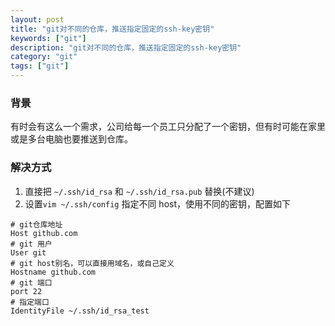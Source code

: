 ```yaml
---
layout: post
title: "git对不同的仓库，推送指定固定的ssh-key密钥"
keywords: ["git"]
description: "git对不同的仓库，推送指定固定的ssh-key密钥"
category: "git"
tags: ["git"]
---
```


### 背景
有时会有这么一个需求，公司给每一个员工只分配了一个密钥，但有时可能在家里或是多台电脑也要推送到仓库。

### 解决方式
1. 直接把 `~/.ssh/id_rsa` 和 `~/.ssh/id_rsa.pub` 替换(不建议)
2. 设置`vim ~/.ssh/config` 指定不同 host，使用不同的密钥，配置如下
```
# git仓库地址
Host github.com
# git 用户
User git
# git host别名，可以直接用域名，或自己定义
Hostname github.com
# git 端口
port 22
# 指定端口
IdentityFile ~/.ssh/id_rsa_test
```
